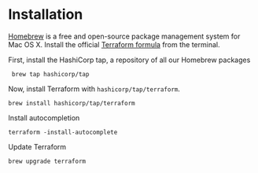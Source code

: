 # Installation

[Homebrew](https://brew.sh/) is a free and open-source package management system for Mac OS X. Install the official [Terraform formula](https://github.com/hashicorp/homebrew-tap) from the terminal.

First, install the HashiCorp tap, a repository of all our Homebrew packages

```
 brew tap hashicorp/tap
```

Now, install Terraform with `hashicorp/tap/terraform`.

```
brew install hashicorp/tap/terraform
```

Install autocompletion

```
terraform -install-autocomplete
```

Update Terraform

```
brew upgrade terraform
```
